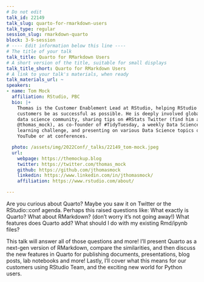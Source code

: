 ```yaml
---
# Do not edit
talk_id: 22149
talk_slug: quarto-for-rmarkdown-users
talk_type: regular
session_slug: rmarkdown-quarto
block: 3-9-session
# ---- Edit information below this line ----
# The title of your talk
talk_title: Quarto for RMarkdown Users
# A short version of the title, suitable for small displays
talk_title_short: Quarto for RMarkdown Users
# A link to your talk's materials, when ready
talk_materials_url: ~
speakers:
- name: Tom Mock
  affiliation: RStudio, PBC
  bio: |+
    Thomas is the Customer Enablement Lead at RStudio, helping RStudio’s
    customers be as successful as possible. He is deeply involved global
    data science community, sharing tips on #RStats Twitter (find him at
    @thomas_mock), as co-founder of #TidyTuesday, a weekly Data Science
    learning challenge, and presenting on various Data Science topics on
    YouTube or at conferences.

  photo: /assets/img/2022Conf/_talks/22149_tom-mock.jpeg
  url:
    webpage: https://themockup.blog
    twitter: https://twitter.com/thomas_mock
    github: https://github.com/jthomasmock
    linkedin: https://www.linkedin.com/in/jthomasmock/
    affiliation: https://www.rstudio.com/about/

---
```


<!-- ABSTRACT ----
Please write abstract below. You may use simple markdown (links, code style, bold, italics)
-->

Are you curious about Quarto? Maybe you saw it on Twitter or the RStudio::conf
agenda. Perhaps this raised questions like: What exactly is Quarto? What about
RMarkdown? (don’t worry it’s not going away!) What features does Quarto add?
What should I do with my existing Rmd/ipynb files?

This talk will answer all of those questions and more! I’ll present Quarto as
a next-gen version of RMarkdown, compare the similarities, and then discuss the
new features in Quarto for publishing documents, presentations, blog posts, lab
notebooks and more! Lastly, I’ll cover what this means for our customers using
RStudio Team, and the exciting new world for Python users.
